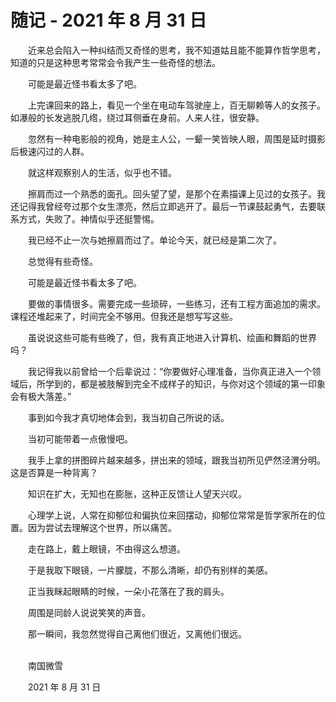 # 随记 - 2021 年 8 月 31 日

　　近来总会陷入一种纠结而又奇怪的思考，我不知道姑且能不能算作哲学思考，知道的只是这种思考常常会令我产生一些奇怪的想法。

　　可能是最近怪书看太多了吧。

　　上完课回来的路上，看见一个坐在电动车驾驶座上，百无聊赖等人的女孩子。如瀑般的长发逃脱几绺，绕过耳侧垂在身前。人来人往，很安静。

　　忽然有一种电影般的视角，她是主人公，一颦一笑皆映人眼，周围是延时摄影后极速闪过的人群。

　　就这样观察别人的生活，似乎也不错。

　　擦肩而过一个熟悉的面孔。回头望了望，是那个在素描课上见过的女孩子。我还记得我曾经夸过那个女生漂亮，然后立即逃开了。最后一节课鼓起勇气，去要联系方式，失败了。神情似乎还挺警惕。

　　我已经不止一次与她擦肩而过了。单论今天，就已经是第二次了。

　　总觉得有些奇怪。

　　可能是最近怪书看太多了吧。

　　要做的事情很多。需要完成一些琐碎，一些练习，还有工程方面追加的需求。课程还堆起来了，时间完全不够用。但我还是想写写这些。

　　虽说说这些可能有些晚了，但，我有真正地进入计算机、绘画和舞蹈的世界吗？

　　我记得我以前曾给一个后辈说过：“你要做好心理准备，当你真正进入一个领域后，所学到的，都是被肢解到完全不成样子的知识，与你对这个领域的第一印象会有极大落差。”

　　事到如今我才真切地体会到，我当初自己所说的话。

　　当初可能带着一点傲慢吧。

　　我手上拿的拼图碎片越来越多，拼出来的领域，跟我当初所见俨然泾渭分明。这是否算是一种背离？

　　知识在扩大，无知也在膨胀，这种正反馈让人望天兴叹。

　　心理学上说，人常在抑郁位和偏执位来回摆动，抑郁位常常是哲学家所在的位置。因为尝试去理解这个世界，所以痛苦。

　　走在路上，戴上眼镜，不由得这么想道。

　　于是我取下眼镜，一片朦胧，不那么清晰，却仍有别样的美感。

　　正当我眯起眼睛的时候，一朵小花落在了我的肩头。

　　周围是同龄人说说笑笑的声音。

　　那一瞬间，我忽然觉得自己离他们很近，又离他们很远。


<br>
　　南国微雪

　　2021 年 8 月 31 日

